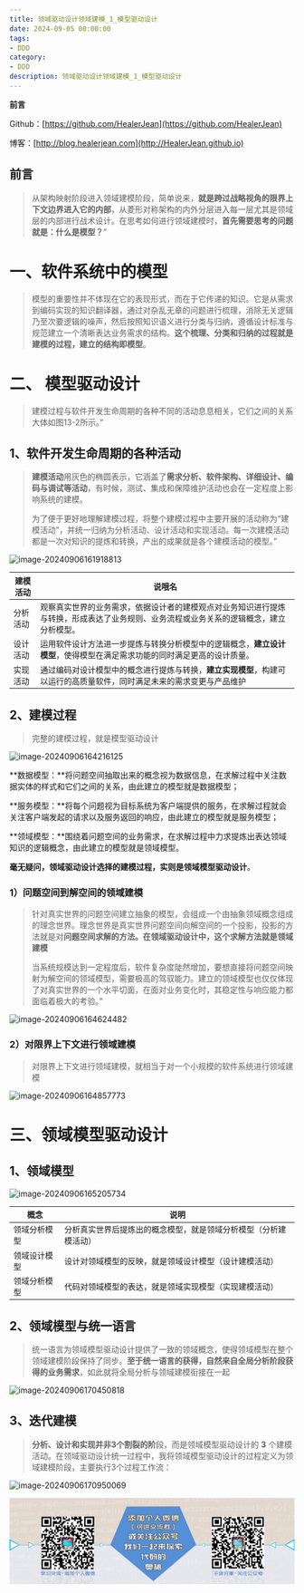 ```yaml
---
title: 领域驱动设计领域建模_1_模型驱动设计
date: 2024-09-05 00:00:00
tags: 
- DDD
category: 
- DDD
description: 领域驱动设计领域建模_1_模型驱动设计
---
```


**前言**     

 Github：[https://github.com/HealerJean](https://github.com/HealerJean)         

 博客：[http://blog.healerjean.com](http://HealerJean.github.io)          



## 前言

> 从架构映射阶段进入领域建模阶段，简单说来，**就是跨过战略视角的限界上下文边界进入它的内部**，从菱形对称架构的内外分层进入每一层尤其是领域层的内部进行战术设计。在思考如何进行领域建模时，**首先需要思考的问题就是：什么是模型？**”
>



# 一、软件系统中的模型

> 模型的重要性并不体现在它的表现形式，而在于它传递的知识。它是从需求到编码实现的知识翻译器，通过对杂乱无章的问题进行梳理，消除无关逻辑乃至次要逻辑的噪声，然后按照知识语义进行分类与归纳，遵循设计标准与规范建立一个清晰表达业务需求的结构。**这个梳理、分类和归纳的过程就是建模的过程，建立的结构即模型**。





# 二、 模型驱动设计

> 建模过程与软件开发生命周期的各种不同的活动息息相关，它们之间的关系大体如图13-2所示。”
>

## 1、软件开发生命周期的各种活动

> **建模活动**用灰色的椭圆表示，它涵盖了**需求分析、软件架构、详细设计、编码与调试等活动**，有时候，测试、集成和保障维护活动也会在一定程度上影响系统的建模。     
>
> 为了便于更好地理解建模过程，将整个建模过程中主要开展的活动称为“建模活动”，并统一归纳为分析活动、设计活动和实现活动。每一次建模活动都是一次对知识的提炼和转换，产出的成果就是各个建模活动的模型。”

![image-20240906161918813](/Users/healerjean/Desktop/HealerJean/HCode/HealerJean.github.io/blogImages/image-20240906161918813.png)

| 建模活动 | 说哦名                                                       |
| -------- | ------------------------------------------------------------ |
| 分析活动 | 观察真实世界的业务需求，依据设计者的建模观点对业务知识进行提炼与转换，形成表达了业务规则、业务流程或业务关系的逻辑概念，建立分析模型。 |
| 设计活动 | 运用软件设计方法进一步提炼与转换分析模型中的逻辑概念，**建立设计模型**，使得模型在满足需求功能的同时满足更高的设计质量。 |
| 实现活动 | 通过编码对设计模型中的概念进行提炼与转换，**建立实现模型**，构建可以运行的高质量软件，同时满足未来的需求变更与产品维护 |



## 2、建模过程

> 完整的建模过程，就是模型驱动设计
>

![image-20240906164216125](/Users/healerjean/Desktop/HealerJean/HCode/HealerJean.github.io/blogImages/image-20240906164216125.png)

**数据模型：**将问题空间抽取出来的概念视为数据信息，在求解过程中关注数据实体的样式和它们之间的关系，由此建立的模型就是数据模型；      

**服务模型：**将每个问题视为目标系统为客户端提供的服务，在求解过程就会关注客户端发起的请求以及服务返回的响应，由此建立的模型就是服务模型；     

**领域模型：**围绕着问题空间的业务需求，在求解过程中力求提炼出表达领域知识的逻辑概念，由此建立的模型就是领域模型。   

**毫无疑问，领域驱动设计选择的建模过程，实则是领域模型驱动设计**。     





### 1）问题空间到解空间的领域建模

> 针对真实世界的问题空间建立抽象的模型，会组成一个由抽象领域概念组成的理念世界。理念世界是真实世界问题空间向解空间的一个投影，投影的方法就是对**问题空间求解的方法。在领域驱动设计中，这个求解方法就是领域建模**     
>
> 当系统规模达到一定程度后，软件复杂度陡然增加，要想直接将问题空间映射为解空间的领域模型，需要极高的驾驭能力。建立的领域模型也仅仅体现了对真实世界的一个水平切面，在面对业务变化时，其稳定性与响应能力都面临着极大的考验。”



![image-20240906164624482](/Users/healerjean/Desktop/HealerJean/HCode/HealerJean.github.io/blogImages/image-20240906164624482.png)



### 2）对限界上下文进行领域建模

> 对限界上下文进行领域建模，就相当于对一个小规模的软件系统进行领域建模
>

![image-20240906164857773](/Users/healerjean/Desktop/HealerJean/HCode/HealerJean.github.io/blogImages/image-20240906164857773.png)





# 三、领域模型驱动设计



## 1、领域模型

![image-20240906165205734](/Users/healerjean/Desktop/HealerJean/HCode/HealerJean.github.io/blogImages/image-20240906165205734.png)

| 概念         | 说明                                                         |
| ------------ | ------------------------------------------------------------ |
| 领域分析模型 | 分析真实世界后提炼出的概念模型，就是领域分析模型（分析建模活动） |
| 领域设计模型 | 设计对领域模型的反映，就是领域设计模型（设计建模活动）       |
| 领域分析模型 | 代码对领域模型的表达，就是领域实现模型（实现建模活动）       |



## 2、领域模型与统一语言

> 统一语言为领域模型驱动设计提供了一致的领域概念，使得领域模型在整个领域建模阶段保持了同步。**至于统一语言的获得，自然来自全局分析阶段获得的业务需求**，如此就将全局分析与领域建模衔接在一起

![image-20240906170450818](/Users/healerjean/Desktop/HealerJean/HCode/HealerJean.github.io/blogImages/image-20240906170450818.png)



## 3、迭代建模

> **分析、设计和实现并非3个割裂的阶**段，而是领域模型驱动设计的 **3** 个建模活动。在领域驱动设计统一过程中，我将领域模型驱动设计的过程定义为领域建模阶段，主要执行3个过程工作流：

![image-20240906170950069](/Users/healerjean/Desktop/HealerJean/HCode/HealerJean.github.io/blogImages/image-20240906170950069.png)















![ContactAuthor](https://raw.githubusercontent.com/HealerJean/HealerJean.github.io/master/assets/img/artical_bottom.jpg)



<!-- Gitalk 评论 start  -->

<link rel="stylesheet" href="https://unpkg.com/gitalk/dist/gitalk.css">

<script src="https://unpkg.com/gitalk@latest/dist/gitalk.min.js"></script> 
<div id="gitalk-container"></div>    
 <script type="text/javascript">
    var gitalk = new Gitalk({
		clientID: `1d164cd85549874d0e3a`,
		clientSecret: `527c3d223d1e6608953e835b547061037d140355`,
		repo: `HealerJean.github.io`,
		owner: 'HealerJean',
		admin: ['HealerJean'],
		id: 'pDmRj7UzTBebWaAf',
    });
    gitalk.render('gitalk-container');
</script> 





<!-- Gitalk end -->



